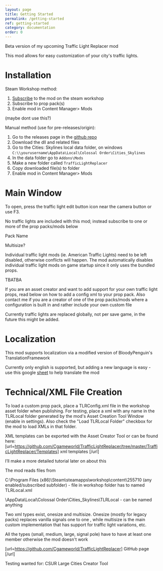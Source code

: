 ```yaml
---
layout: page
title: Getting Started
permalink: /getting-started
ref: getting-started
category: documentation
order: 0
---
```


Beta version of my upcoming Traffic Light Replacer mod

This mod allows for easy customization of your city's traffic lights. 


# Installation

Steam Workshop method:
1. [Subscribe](tba) to the mod on the steam workshop
1. Subscribe to prop pack(s)
1. Enable mod in Content Manager> Mods

(maybe dont use this?)

Manual method (use for pre-releases/origin):
1. Go to the releases page in the [github repo](https://github.com/Cgameworld/TrafficLightReplacer/releases)
1. Download the dll and related files
1. Go to the Cities: Skylines local data folder, on windows ```C:\\yourusername\AppData\Local\Colossal Order\Cities_Skylines```
1. In the data folder go to ```Addons\Mods```
1. Make a new folder called ```TrafficLightReplacer```
1. Copy downloaded file(s) to folder
1. Enable mod in Content Manager> Mods

# Main Window
To open, press the traffic light edit button icon near the camera button or use F3.

No traffic lights are included with this mod; instead subscribe to one or more of the prop packs/mods below

<script>
var sheetUrl = 'https://spreadsheets.google.com/feeds/cells/1aBT0b0r-pOzU6AC3yI1C5exTcN2vtpTqJTNxTWYpYuc/1/public/full?alt=json';
  
  getData();
  async function getData(){
  const response = await fetch (sheetUrl);
  const data = await response.json();
  var table = data.feed.entry;
  console.log(table);
  var title = []; // the leftmost column of the Google Sheets
  var isSize = []; // second-left column
  var weblink = []; // second-left column
  var applink = []; // third-left column
  for (var i = 0; i < table.length; i += 5){
          // entry[i].content.$t retrieves the content of each cell
          title.push(table[i].content.$t);
          isSize.push(table[i+1].content.$t);
          weblink.push(table[i+3].content.$t);
          applink.push(table[i+4].content.$t);
        }
  
        console.log(title)
        console.log(weblink)
        console.log(isSize);
  
        //document.getElementById("data-display").innerHTML = "<p> Hello" + title[2] + "</p>";

        for (var i = 0; i<table.length/5; i++){
document.getElementById("data-display").innerHTML += `<div class="pure-u-1-2"><p>` + title[i] + `</p></div>`;
document.getElementById("data-display").innerHTML += `<div class="pure-u-1-6"><p>` + isSize[i] + `</p></div>`;
document.getElementById("data-display").innerHTML += `<div class="pure-u-1-6"><p><a href="` + weblink[i] + `">View Listing</a></p></div>`;
document.getElementById("data-display").innerHTML += `<div class="pure-u-1-6"><p><a href="` + applink[i] + `">Open in Steam</a></p></div>`;
        }
        
  }

</script>

   <div id="data-display">
  <div class="pure-u-1-2"><p>Pack Name</p></div>
  <div class="pure-u-1-6"><p>Multisize?</p></div>
</div>


Individual traffic light mods (ie. American Traffic Lights) need to be left disabled, otherwise conflicts will happen. The mod automatically disables individual traffic light mods on game startup since it only uses the bundled props.

TBATBA

If you are an asset creator and want to add support for your own traffic light props, read below on how to add a config xml to your prop pack. Also contact me if you are a creator of one of the prop packs/mods where a configuration is built in and rather include your own custom file

Currently traffic lights are replaced globally, not per save game, in the future this might be added.

# Localization
This mod supports localization via a modified version of BloodyPenguin's TranslationFramework

Currently only english is supported, but adding a new language is easy - use this google [sheet](https://docs.google.com/spreadsheets/d/1kWPPgooa0eKep2ELPwoYKz4qJjLCdzmWs8BDeXo5aL4/edit#gid=0) to help translate the mod

# Technical/XML File Creation

To load a custom prop pack, place a TLRConfig.xml file in the workshop asset folder when publishing. For testing, place a xml with any name in the TLRLocal folder generated by the mod's Asset Creation Tool Window (enable in settings). Also check the "Load TLRLocal Folder" checkbox for the mod to load XMLs in that folder.

XML templates can be exported with the Asset Creator Tool or can be found here:  [url=https://github.com/Cgameworld/TrafficLightReplacer/tree/master/TrafficLightReplacer/Templates] xml templates [/url]

I’ll make a more detailed tutorial later on about this

The mod reads files from

C:\Program Files (x86)\Steam\steamapps\workshop\content\255710 (any enabled/subscribed subfolder) - file in workshop folder has to named TLRLocal.xml

\AppData\Local\Colossal Order\Cities_Skylines\TLRLocal - can be named anything

Two xml types exist, onesize and multisize. Onesize (mostly for legacy packs) replaces vanilla signals one to one , while multisize is the main custom implementation that has support for traffic light variations, etc.

All the types (small, medium, large, signal pole) have to have at least one member otherwise the mod doesn't work

[url=https://github.com/Cgameworld/TrafficLightReplacer] GitHub page [/url]


Testing wanted for:
CSUR
Large Cities
Creator Tool

